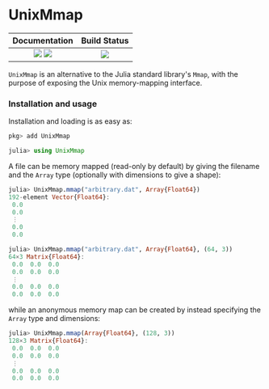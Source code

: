 # UnixMmap

| **Documentation**                                                         | **Build Status**                                             |
|:-------------------------------------------------------------------------:|:------------------------------------------------------------:|
| [![][docs-stable-img]][docs-stable-url] [![][docs-dev-img]][docs-dev-url] | [![][ci-img]][ci-url]                                        |

`UnixMmap` is an alternative to the Julia standard library's `Mmap`, with the purpose of
exposing the Unix memory-mapping interface.

### Installation and usage

Installation and loading is as easy as:
```julia
pkg> add UnixMmap

julia> using UnixMmap
```

A file can be memory mapped (read-only by default) by giving the filename and the `Array`
type (optionally with dimensions to give a shape):
```julia
julia> UnixMmap.mmap("arbitrary.dat", Array{Float64})
192-element Vector{Float64}:
 0.0
 0.0
 ⋮
 0.0
 0.0

julia> UnixMmap.mmap("arbitrary.dat", Array{Float64}, (64, 3))
64×3 Matrix{Float64}:
 0.0  0.0  0.0
 0.0  0.0  0.0
 ⋮
 0.0  0.0  0.0
 0.0  0.0  0.0
```
while an anonymous memory map can be created by instead specifying the `Array` type and
dimensions:
```julia
julia> UnixMmap.mmap(Array{Float64}, (128, 3))
128×3 Matrix{Float64}:
 0.0  0.0  0.0
 0.0  0.0  0.0
 ⋮
 0.0  0.0  0.0
 0.0  0.0  0.0
```

[docs-stable-img]: https://img.shields.io/badge/docs-stable-blue.svg
[docs-stable-url]: https://jmert.github.io/UnixMmap.jl/stable
[docs-dev-img]: https://img.shields.io/badge/docs-dev-blue.svg
[docs-dev-url]: https://jmert.github.io/UnixMmap.jl/dev

[ci-img]: https://github.com/jmert/UnixMmap.jl/workflows/CI/badge.svg
[ci-url]: https://github.com/jmert/UnixMmap.jl/actions

[codecov-img]: https://codecov.io/gh/jmert/UnixMmap.jl/branch/master/graph/badge.svg
[codecov-url]: https://codecov.io/gh/jmert/UnixMmap.jl

[General.jl]: https://github.com/JuliaRegistries/General
[Registry.jl]: https://github.com/jmert/Registry.jl
